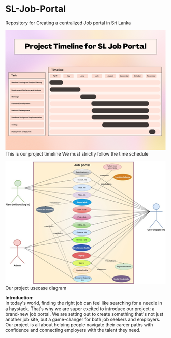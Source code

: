 # SL-Job-Portal

Repository for Creating a centralized Job portal in Sri Lanka

![alt text](JobFinderLK.png)
This is our project timeline
We must strictly follow the time schedule

![alt text](jobPortalNew.jpg)
Our project usecase diagram

<b>Introduction:</b>
<br>
In today's world, finding the right job can feel like searching for a needle in a haystack. That's
why we are super excited to introduce our project: a brand-new job portal. We are setting out to
create something that's not just another job site, but a game-changer for both job seekers and
employers.
Our project is all about helping people navigate their career paths with confidence and
connecting employers with the talent they need.
